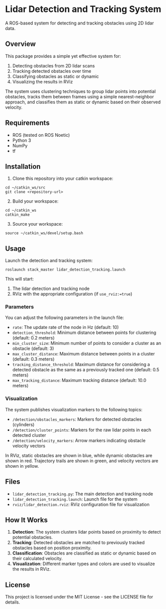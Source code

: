 # Lidar Detection and Tracking System

A ROS-based system for detecting and tracking obstacles using 2D lidar data.

## Overview

This package provides a simple yet effective system for:
1. Detecting obstacles from 2D lidar scans
2. Tracking detected obstacles over time 
3. Classifying obstacles as static or dynamic
4. Visualizing the results in RViz

The system uses clustering techniques to group lidar points into potential obstacles, tracks them between frames using a simple nearest-neighbor approach, and classifies them as static or dynamic based on their observed velocity.

## Requirements

- ROS (tested on ROS Noetic)
- Python 3
- NumPy
- tf

## Installation

1. Clone this repository into your catkin workspace:
```
cd ~/catkin_ws/src
git clone <repository-url>
```

2. Build your workspace:
```
cd ~/catkin_ws
catkin_make
```

3. Source your workspace:
```
source ~/catkin_ws/devel/setup.bash
```

## Usage

Launch the detection and tracking system:

```
roslaunch stack_master lidar_detection_tracking.launch
```

This will start:
1. The lidar detection and tracking node
2. RViz with the appropriate configuration (if `use_rviz:=true`)

### Parameters

You can adjust the following parameters in the launch file:

- `rate`: The update rate of the node in Hz (default: 10)
- `detection_threshold`: Minimum distance between points for clustering (default: 0.2 meters)
- `min_cluster_size`: Minimum number of points to consider a cluster as an obstacle (default: 3)
- `max_cluster_distance`: Maximum distance between points in a cluster (default: 0.3 meters)
- `tracking_distance_threshold`: Maximum distance for considering a detected obstacle as the same as a previously tracked one (default: 0.5 meters)
- `max_tracking_distance`: Maximum tracking distance (default: 10.0 meters)

### Visualization

The system publishes visualization markers to the following topics:

- `/detection/obstacles_markers`: Markers for detected obstacles (cylinders)
- `/detection/cluster_points`: Markers for the raw lidar points in each detected cluster
- `/detection/velocity_markers`: Arrow markers indicating obstacle velocity vectors

In RViz, static obstacles are shown in blue, while dynamic obstacles are shown in red. Trajectory trails are shown in green, and velocity vectors are shown in yellow.

## Files

- `lidar_detection_tracking.py`: The main detection and tracking node
- `lidar_detection_tracking.launch`: Launch file for the system
- `rviz/lidar_detection.rviz`: RViz configuration file for visualization

## How It Works

1. **Detection**: The system clusters lidar points based on proximity to detect potential obstacles.
2. **Tracking**: Detected obstacles are matched to previously tracked obstacles based on position proximity.
3. **Classification**: Obstacles are classified as static or dynamic based on their calculated velocity.
4. **Visualization**: Different marker types and colors are used to visualize the results in RViz.

## License

This project is licensed under the MIT License - see the LICENSE file for details. 